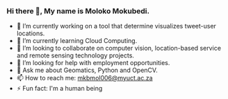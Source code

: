 ### Hi there 👋, My name is Moloko Mokubedi.

- 🔭 I’m currently working on a tool that determine visualizes tweet-user locations.
- 🌱 I’m currently learning Cloud Computing.
- 👯 I’m looking to collaborate on computer vision, location-based service and remote sensing technology projects.
- 🤔 I’m looking for help with employment opportunities.
- 💬 Ask me about Geomatics, Python and OpenCV.
- 📫 How to reach me: mkbmol006@myuct.ac.za
- ⚡ Fun fact: I'm a human being
